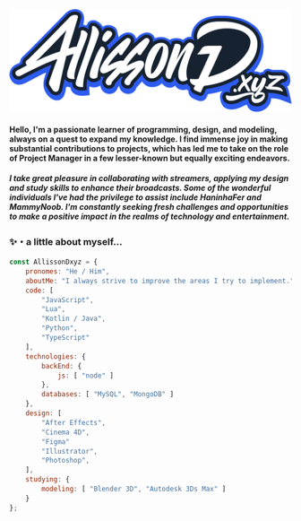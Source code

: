 <img src="./assets/AllissonD.xyz(new).png" width=900>

#### <italic>Hello, I'm a passionate learner of programming, design, and modeling, always on a quest to expand my knowledge. I find immense joy in making substantial contributions to projects, which has led me to take on the role of Project Manager in a few lesser-known but equally exciting endeavors.</italic>

##### I take great pleasure in collaborating with streamers, applying my design and study skills to enhance their broadcasts. Some of the wonderful individuals I've had the privilege to assist include HaninhaFer and MammyNoob. I'm constantly seeking fresh challenges and opportunities to make a positive impact in the realms of technology and entertainment.

### ✨・a little about myself...
```javascript
const AllissonDxyz = {
    pronomes: "He / Him",
    aboutMe: "I always strive to improve the areas I try to implement.",
    code: [
        "JavaScript",
        "Lua",
        "Kotlin / Java",
        "Python",
        "TypeScript"
    ],
    technologies: {
        backEnd: {
            js: [ "node" ]
        },
        databases: [ "MySQL", "MongoDB" ]
    },
    design: [
        "After Effects",
        "Cinema 4D",
        "Figma"
        "Illustrator",
        "Photoshop",
    ],
    studying: {
        modeling: [ "Blender 3D", "Autodesk 3Ds Max" ]
    }
};
```